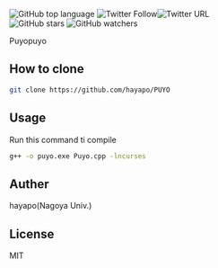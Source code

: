 <img alt="GitHub top language" src="https://img.shields.io/github/languages/top/hayapo/PUYO?style=plastic"> <img alt="Twitter Follow" src="https://img.shields.io/twitter/follow/Laughingcat0?style=social"><img alt="Twitter URL" src="https://img.shields.io/twitter/url?style=social&url=https%3A%2F%2Fgithub.com%2Fhayapo">  
<img alt="GitHub stars" src="https://img.shields.io/github/stars/hayapo/PUYO?style=social"> <img alt="GitHub watchers" src="https://img.shields.io/github/watchers/hayapo/PUYO?style=social">

Puyopuyo

## How to clone
```bash
git clone https://github.com/hayapo/PUYO
```
## Usage
Run this command ti compile
```bash
g++ -o puyo.exe Puyo.cpp -lncurses
```

## Auther
hayapo(Nagoya Univ.)

## License
MIT
